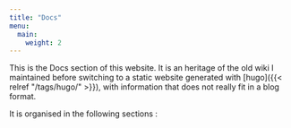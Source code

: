 ```yaml
---
title: "Docs"
menu:
  main:
    weight: 2
---
```


This is the Docs section of this website. It is an heritage of the old wiki I maintained before switching to a static website generated with [hugo]({{< relref "/tags/hugo/" >}}), with information that does not really fit in a blog format.

It is organised in the following sections :

